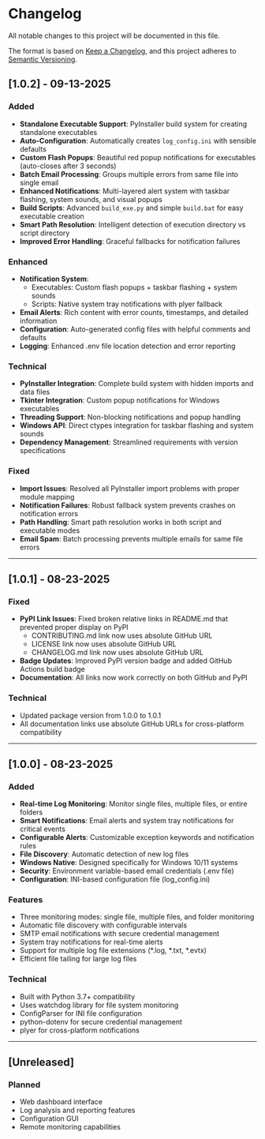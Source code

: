 # Changelog

All notable changes to this project will be documented in this file.

The format is based on [Keep a Changelog](https://keepachangelog.com/en/1.0.0/),
and this project adheres to [Semantic Versioning](https://semver.org/spec/v2.0.0.html).


## [1.0.2] - 09-13-2025

### Added
- **Standalone Executable Support**: PyInstaller build system for creating standalone executables
- **Auto-Configuration**: Automatically creates `log_config.ini` with sensible defaults
- **Custom Flash Popups**: Beautiful red popup notifications for executables (auto-closes after 3 seconds)
- **Batch Email Processing**: Groups multiple errors from same file into single email
- **Enhanced Notifications**: Multi-layered alert system with taskbar flashing, system sounds, and visual popups
- **Build Scripts**: Advanced `build_exe.py` and simple `build.bat` for easy executable creation
- **Smart Path Resolution**: Intelligent detection of execution directory vs script directory
- **Improved Error Handling**: Graceful fallbacks for notification failures

### Enhanced
- **Notification System**: 
  - Executables: Custom flash popups + taskbar flashing + system sounds
  - Scripts: Native system tray notifications with plyer fallback
- **Email Alerts**: Rich content with error counts, timestamps, and detailed information
- **Configuration**: Auto-generated config files with helpful comments and defaults
- **Logging**: Enhanced .env file location detection and error reporting

### Technical
- **PyInstaller Integration**: Complete build system with hidden imports and data files
- **Tkinter Integration**: Custom popup notifications for Windows executables
- **Threading Support**: Non-blocking notifications and popup handling
- **Windows API**: Direct ctypes integration for taskbar flashing and system sounds
- **Dependency Management**: Streamlined requirements with version specifications

### Fixed
- **Import Issues**: Resolved all PyInstaller import problems with proper module mapping
- **Notification Failures**: Robust fallback system prevents crashes on notification errors
- **Path Handling**: Smart path resolution works in both script and executable modes
- **Email Spam**: Batch processing prevents multiple emails for same file errors

---

## [1.0.1] - 08-23-2025

### Fixed
- **PyPI Link Issues**: Fixed broken relative links in README.md that prevented proper display on PyPI
  - CONTRIBUTING.md link now uses absolute GitHub URL
  - LICENSE link now uses absolute GitHub URL  
  - CHANGELOG.md link now uses absolute GitHub URL
- **Badge Updates**: Improved PyPI version badge and added GitHub Actions build badge
- **Documentation**: All links now work correctly on both GitHub and PyPI

### Technical
- Updated package version from 1.0.0 to 1.0.1
- All documentation links use absolute GitHub URLs for cross-platform compatibility

---

## [1.0.0] - 08-23-2025

### Added
- **Real-time Log Monitoring**: Monitor single files, multiple files, or entire folders
- **Smart Notifications**: Email alerts and system tray notifications for critical events
- **Configurable Alerts**: Customizable exception keywords and notification rules
- **File Discovery**: Automatic detection of new log files
- **Windows Native**: Designed specifically for Windows 10/11 systems
- **Security**: Environment variable-based email credentials (.env file)
- **Configuration**: INI-based configuration file (log_config.ini)

### Features
- Three monitoring modes: single file, multiple files, and folder monitoring
- Automatic file discovery with configurable intervals
- SMTP email notifications with secure credential management
- System tray notifications for real-time alerts
- Support for multiple log file extensions (*.log, *.txt, *.evtx)
- Efficient file tailing for large log files

### Technical
- Built with Python 3.7+ compatibility
- Uses watchdog library for file system monitoring
- ConfigParser for INI file configuration
- python-dotenv for secure credential management
- plyer for cross-platform notifications

---

## [Unreleased]

### Planned
- Web dashboard interface
- Log analysis and reporting features
- Configuration GUI
- Remote monitoring capabilities
